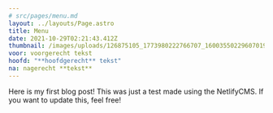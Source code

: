 ```yaml
---
# src/pages/menu.md
layout: ../layouts/Page.astro
title: Menu
date: 2021-10-29T02:21:43.412Z
thumbnail: /images/uploads/126875105_1773980222766707_1600355022960701966_n.jpg
voor: voorgerecht tekst
hoofd: "**hoofdgerecht** tekst"
na: nagerecht **tekst**
---
```


Here is my first blog post! This was just a test made using the NetlifyCMS.
If you want to update this, feel free!